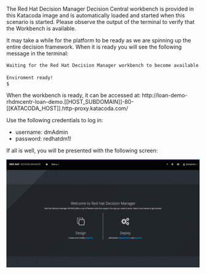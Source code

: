 The Red Hat Decision Manager Decision Central workbench is provided in this Katacoda image and is automatically loaded and started when this scenario is started. Please observe the output of the terminal to verify that the Workbench is available.

It may take a while for the platform to be ready as we are spinning up the entire decision framework.
When it is ready you will see the following message in the terminal:

```
Waiting for the Red Hat Decision Manager workbench to become available

Enviroment ready!
$
```

When the workbench is ready, it can be accessed at: http://loan-demo-rhdmcentr-loan-demo.[[HOST_SUBDOMAIN]]-80-[[KATACODA_HOST]].http-proxy.katacoda.com/

Use the following credentials to log in:

- username: dmAdmin
- password: redhatdm1!

If all is well, you will be presented with the following screen:

<img src="../../assets/middleware/dm7-loan-application/dm7-index.png" width="800" />
